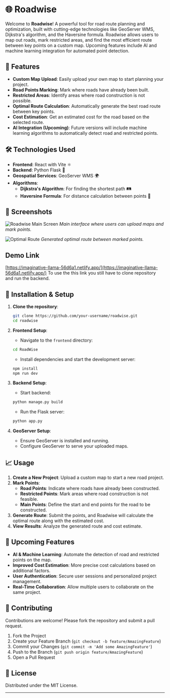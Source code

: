 # 🌐 Roadwise

Welcome to **Roadwise**! A powerful tool for road route planning and optimization, built with cutting-edge technologies like GeoServer WMS, Dijkstra's algorithm, and the Haversine formula. Roadwise allows users to map out roads, mark restricted areas, and find the most efficient route between key points on a custom map. Upcoming features include AI and machine learning integration for automated point detection.

## 🚀 Features

- **Custom Map Upload**: Easily upload your own map to start planning your project.
- **Road Points Marking**: Mark where roads have already been built.
- **Restricted Areas**: Identify areas where road construction is not possible.
- **Optimal Route Calculation**: Automatically generate the best road route between key points.
- **Cost Estimation**: Get an estimated cost for the road based on the selected route.
- **AI Integration (Upcoming)**: Future versions will include machine learning algorithms to automatically detect road and restricted points.


## 🛠️ Technologies Used

- **Frontend**: React with Vite ⚛️
- **Backend**: Python Flask 🐍
- **Geospatial Services**: GeoServer WMS 🌍
- **Algorithms**:
  - **Dijkstra's Algorithm**: For finding the shortest path 🛤️
  - **Haversine Formula**: For distance calculation between points 📏


## 📸 Screenshots

![Roadwise Main Screen](path-to-your-screenshot.png)
*Main interface where users can upload maps and mark points.*

![Optimal Route](path-to-your-screenshot.png)
*Generated optimal route between marked points.*

## Demo Link
[https://imaginative-llama-56d6a1.netlify.app/](https://imaginative-llama-56d6a1.netlify.app/)
To use the this link you still have to clone repository and run the backend.


## 🔧 Installation & Setup

1. **Clone the repository**:
    ```bash
    git clone https://github.com/your-username/roadwise.git
    cd roadwise
    ```

2. **Frontend Setup**:
    - Navigate to the `frontend` directory:
    ```bash
    cd RoadWise
    ```
    - Install dependencies and start the development server:
    ```bash
    npm install
    npm run dev
    ```

3. **Backend Setup**:
    - Start backend:
    ```bash
    python manage.py build
    
    ```

    - Run the Flask server:
    ```bash
    python app.py
    ```

4. **GeoServer Setup**:
    - Ensure GeoServer is installed and running.
    - Configure GeoServer to serve your uploaded maps.

## 📈 Usage

1. **Create a New Project**: Upload a custom map to start a new road project.
2. **Mark Points**:
    - **Road Points**: Indicate where roads have already been constructed.
    - **Restricted Points**: Mark areas where road construction is not feasible.
    - **Main Points**: Define the start and end points for the road to be constructed.
3. **Generate Route**: Submit the points, and Roadwise will calculate the optimal route along with the estimated cost.
4. **View Results**: Analyze the generated route and cost estimate.

## 📅 Upcoming Features

- **AI & Machine Learning**: Automate the detection of road and restricted points on the map.
- **Improved Cost Estimation**: More precise cost calculations based on additional factors.
- **User Authentication**: Secure user sessions and personalized project management.
- **Real-Time Collaboration**: Allow multiple users to collaborate on the same project.

## 🤝 Contributing

Contributions are welcome! Please fork the repository and submit a pull request.

1. Fork the Project
2. Create your Feature Branch (`git checkout -b feature/AmazingFeature`)
3. Commit your Changes (`git commit -m 'Add some AmazingFeature'`)
4. Push to the Branch (`git push origin feature/AmazingFeature`)
5. Open a Pull Request

## 📝 License

Distributed under the MIT License.



---

